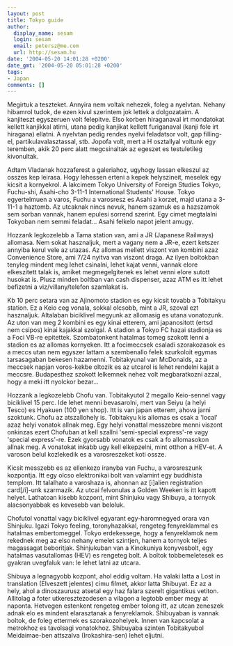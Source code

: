 ```yaml
---
layout: post
title: Tokyo guide
author:
  display_name: sesam
  login: sesam
  email: petersz@me.com
  url: http://sesam.hu
date: '2004-05-20 14:01:28 +0200'
date_gmt: '2004-05-20 05:01:28 +0200'
tags:
- Japan
comments: []
---
```


Megirtuk a teszteket. Annyira nem voltak nehezek, foleg a nyelvtan. Nehany hibamrol tudok, de ezen kivul szerintem jok lettek a dolgozataim. A kanjiteszt egyszeruen volt felepitve. Elso korben hiraganaval irt mondatokat kellett kanjikkal atirni, utana pedig kanjikat kellett furiganaval (kanji fole irt hiragana) ellatni. A nyelvtan pedig rendes nyelvi feladatsor volt, gap filling-el, partikulavalasztassal, stb. Jopofa volt, mert a H osztallyal voltunk egy teremben, akik 20 perc alatt megcsinaltak az egeszet es testuletileg kivonultak.

Adtam Vladanak hozzaferest a galeriahoz, ugyhogy lassan elkeszul az osszes kep leirasa. Hogy lehessen erteni a kepek helyszineit, meselek egy kicsit a kornyekrol. A lakcimem Tokyo University of Foreign Studies Tokyo, Fuchu-shi, Asahi-cho 3-11-1 International Students' House. Tokyo egyertelmuen a varos, Fuchu a varosresz es Asahi a korzet, majd utana a 3-11-1 a haztomb. Az utcaknak nincs nevuk, hanem szamuk es a hazszamok sem sorban vannak, hanem epulesi sorrend szerint. Egy cimet megtalalni Tokyoban nem semmi feladat... Asahi felkelo napot jelent amugy.

Hozzank legkozelebb a Tama station van, ami a JR (Japanese Railways) allomasa. Nem sokat hasznaljuk, mert a vagany nem a JR-e, ezert ketszer annyiba kerul vele az utazas. Az allomas mellett viszont van kombini azaz Convenience Store, ami 7/24 nyitva van viszont draga. Az ilyen boltokban tenyleg mindent meg lehet csinalni, lehet kajat venni, vannak elore elkeszitett talak is, amiket megmegelgitenek es lehet venni elore sutott husokat is. Plusz minden boltban van cash dispenser, azaz ATM es itt lehet befizetni a viz/villany/telefon szamlakat is.

Kb 10 perc setara van az Ajinomoto stadion es egy kicsit tovabb a Tobitakyu station. Ez a Keio ceg vonala, sokkal olcsobb, mint a JR, szoval ezt hasznaljuk. Altalaban biciklivel megyunk az allomasig es utana vonatozunk. Az uton van meg 2 kombini es egy kinai etterem, ami japanositott (ertsd nem csipos) kinai kajakkal szolgal. A stadion a Tokyo FC hazai stadionja es a Foci VB-re epitettek. Szombatonkent hatalmas tomeg szokott lenni a stadion es az allomas kornyeken. Itt a focimeccsek csaladi szorakozasok es a meccs utan nem egyszer lattam a szembenallo felek szurkoloit egymas tarsasagaban bekesen hazamenni. Tobitakyunal van McDonalds, az a meccsek napjan voros-kekbe oltozik es az utcarol is lehet rendelni kajat a meccsre. Budapesthez szokott lelkemnek nehez volt megbaratkozni azzal, hogy a meki itt nyolckor bezar...

Hozzank a legkozelebb Chofu van. Tobitakyutol 2 megallo Keio-sennel vagy biciklivel 15 perc. Ide lehet menni bevasarolni, mert van Seiyu (a helyi Tesco) es Hyakuen (100 yen shop). Itt is van japan etterem, ahova jarni szoktunk. Chofu az atszallohely is. Tobitakyu kis allomas es csak a 'local' azaz helyi vonatok allnak meg. Egy helyi vonattal messzebre menni viszont onkinzas ezert Chofuban at kell szallni 'semi-special express'-re vagy 'special express'-re. Ezek gyorsabb vonatok es csak a fo allomasokon allnak meg. A vonatokat inkabb ugy kell elkepzelni, mint otthon a HEV-et. A varoson belul kozlekedik es a varosreszeket koti ossze.

Kicsit messzebb es az ellenkezo iranyba van Fuchu, a varosreszunk kozpontja. Itt egy olcso elektronikai bolt van valamint egy buddhista templom. Itt talalhato a varoshaza is, ahonnan az [i]alien registration card[/i]-unk szarmazik. Az utcai felvonulas a Golden Weeken is itt kapott helyet. Lathatoan kisebb kozpont, mint Shinjuku vagy Shibuya, a tornyok alacsonyabbak es kevesebb van beloluk.

Chofutol vonattal vagy biciklivel egyarant egy-haromnegyed orara van Shinjuku. Igazi Tokyo feeling, toronyhazakkal, rengeteg fenyreklammal es hatalmas embertomeggel. Tokyo erdekessege, hogy a fenyreklamok nem rekednek meg az elso nehany emelet szintjen, hanem a tornyok teljes magassagat beboritjak. Shinjukuban van a Kinokuniya konyvesbolt, egy hatalmas vasutallomas (HEV) es rengeteg bolt. A boltok tobbemeletesek es gyakran uvegfaluk van: le lehet latni az utcara.

Shibuya a legnagyobb kozpont, ahol eddig voltam. Ha valaki latta a Lost in translation (Elveszett jelentes) cimu filmet, akkor latta Shibuyat. Ez az a hely, ahol a dinoszaurusz atsetal egy haz falara szerelt gigantikus vetiton. Allitolag a foter utkeresztezodesen a vilagon a legtobb ember megy at naponta. Hetvegen estenkent rengeteg ember tolong itt, az utcan zeneszek adnak elo es mindent elarasztanak a fenyreklamok. Shibuyaban is vannak boltok, de foleg ettermek es szorakozohelyek. Innen van kapcsolat a metrokhoz es tavolsagi vonatokhoz. Shibuyaba szinten Tobitakyubol Meidaimae-ben attszalva (Irokashira-sen) lehet eljutni.
